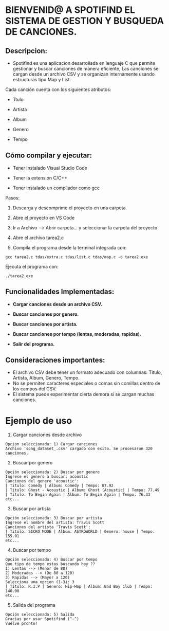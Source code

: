 # BIENVENID@ A SPOTIFIND EL SISTEMA DE GESTION Y BUSQUEDA DE CANCIONES.


## Descripcion:

- Spotifind es una aplicacion desarrollada en lenguaje C que permite gestionar y buscar canciones de manera eficiente,
Las canciones se cargan desde un archivo CSV y se organizan internamente usando estructuras tipo Map y List.

Cada canción cuenta con los siguientes atributos:

- Ttulo

- Artista

- Album

- Genero

- Tempo

## Cómo compilar y ejecutar:

- Tener instalado Visual Studio Code

- Tener la extensión C/C++

- Tener instalado un compilador como gcc

Pasos:

1. Descarga y descomprime el proyecto en una carpeta.

2. Abre el proyecto en VS Code

3. Ir a Archivo --> Abrir carpeta... y seleccionar la carpeta del proyecto

4. Abre el archivo tarea2.c

5. Compila el programa desde la terminal integrada con:
```
gcc tarea2.c tdas/extra.c tdas/list.c tdas/map.c -o tarea2.exe
```
Ejecuta el programa con:
```
./tarea2.exe
````
## Funcionalidades Implementadas:

- **Cargar canciones desde un archivo CSV.**

- **Buscar canciones por genero.**

- **Buscar canciones por artista.**

- **Buscar canciones por tempo (lentas, moderadas, rapidas).**

- **Salir del programa.**

## Consideraciones importantes:

- El archivo CSV debe tener un formato adecuado con columnas: Titulo, Artista, Album, Genero, Tempo. 
- No se permiten caracteres especiales o comas sin comillas dentro de los campos del CSV.
- El sistema puede experimentar cierta demora si se cargan muchas canciones.

# **Ejemplo de uso**
1. Cargar canciones desde archivo
```
Opcion seleccionada: 1) Cargar canciones
Archivo 'song_dataset_.csv' cargado con exito. Se procesaron 320 canciones.
```
2. Buscar por genero
```
Opción seleccionada: 2) Buscar por genero
Ingrese el genero a buscar: acoustic
Canciones del genero 'acoustic':
| Titulo: Comedy | Album: Comedy | Tempo: 87.92
| Titulo: Ghost - Acoustic | Album: Ghost (Acoustic) | Tempo: 77.49
| Titulo: To Begin Again | Album: To Begin Again | Tempo: 76.33
etc...
```
3. Buscar por artista
```
Opción seleccionada: 3) Buscar por artista
Ingrese el nombre del artista: Travis Scott
Canciones del artista 'Travis Scott':
| Titulo: SICKO MODE | Album: ASTROWORLD | Genero: house | Tempo: 155.01
etc...
```
4. Buscar por tempo
```
Opción seleccionada: 4) Buscar por tempo
Que tipo de tempo estas buscando hoy ??
1) Lentas --> (Menor de 80)
2) Moderadas --> (De 80 a 120)
3) Rapidas --> (Mayor a 120)
Selecciona una opcion (1-3): 3
| Título: R.I.P | Genero: Hip-Hop | Album: Bad Boy Club | Tempo: 140.00 
etc...
```
5. Salida del programa
```
Opción seleccionada: 5) Salida
Gracias por usar Spotifind (^-^)
Vuelve pronto!
```
